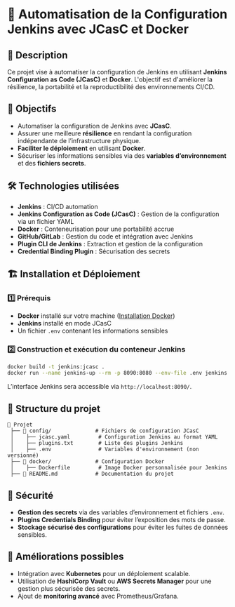 # 🚀 Automatisation de la Configuration Jenkins avec JCasC et Docker

## 📌 Description
Ce projet vise à automatiser la configuration de Jenkins en utilisant **Jenkins Configuration as Code (JCasC)** et **Docker**. L'objectif est d'améliorer la résilience, la portabilité et la reproductibilité des environnements CI/CD.

## 🎯 Objectifs
- Automatiser la configuration de Jenkins avec **JCasC**.
- Assurer une meilleure **résilience** en rendant la configuration indépendante de l’infrastructure physique.
- **Faciliter le déploiement** en utilisant **Docker**.
- Sécuriser les informations sensibles via des **variables d’environnement** et des **fichiers secrets**.

## 🛠 Technologies utilisées
- **Jenkins** : CI/CD automation
- **Jenkins Configuration as Code (JCasC)** : Gestion de la configuration via un fichier YAML
- **Docker** : Conteneurisation pour une portabilité accrue
- **GitHub/GitLab** : Gestion du code et intégration avec Jenkins
- **Plugin CLI de Jenkins** : Extraction et gestion de la configuration
- **Credential Binding Plugin** : Sécurisation des secrets

## 🏗 Installation et Déploiement

### 1️⃣ Prérequis
- **Docker** installé sur votre machine ([Installation Docker](https://docs.docker.com/get-docker/))
- **Jenkins** installé en mode JCasC
- Un fichier `.env` contenant les informations sensibles

### 2️⃣ Construction et exécution du conteneur Jenkins
```bash
docker build -t jenkins:jcasc .
docker run --name jenkins-up --rm -p 8090:8080 --env-file .env jenkins:jcasc
```
L’interface Jenkins sera accessible via `http://localhost:8090/`.

## 📄 Structure du projet
```
📂 Projet
 ├── 📂 config/              # Fichiers de configuration JCasC
 │    ├── jcasc.yaml         # Configuration Jenkins au format YAML
 │    ├── plugins.txt        # Liste des plugins Jenkins
 │    ├── .env               # Variables d'environnement (non versionné)
 ├── 📂 docker/              # Configuration Docker
 │    ├── Dockerfile         # Image Docker personnalisée pour Jenkins
 ├── 📜 README.md            # Documentation du projet
```

## 🔐 Sécurité
- **Gestion des secrets** via des variables d’environnement et fichiers `.env`.
- **Plugins Credentials Binding** pour éviter l’exposition des mots de passe.
- **Stockage sécurisé des configurations** pour éviter les fuites de données sensibles.

## 🚀 Améliorations possibles
- Intégration avec **Kubernetes** pour un déploiement scalable.
- Utilisation de **HashiCorp Vault** ou **AWS Secrets Manager** pour une gestion plus sécurisée des secrets.
- Ajout de **monitoring avancé** avec Prometheus/Grafana.

